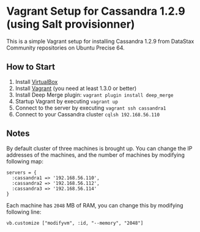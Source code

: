 Vagrant Setup for Cassandra 1.2.9 (using Salt provisionner)
======================

This is a simple Vagrant setup for installing Cassandra 1.2.9 from DataStax Community repositories on Ubuntu Precise 64.

## How to Start

1. Install [VirtualBox](https://www.virtualbox.org/)
1. Install [Vagrant](http://downloads.vagrantup.com/) (you need at least 1.3.0 or better)
1. Install Deep Merge plugin: `vagrant plugin install deep_merge`
1. Startup Vagrant by executing `vagrant up`
1. Connect to the server by executing `vagrant ssh cassandra1`
1. Connect to your Cassandra cluster `cqlsh 192.168.56.110`

## Notes

By default cluster of three machines is brought up. You can change the IP addresses of the machines, and the number of machines by modifying following map:

    servers = {
      :cassandra1 => '192.168.56.110',
      :cassandra2 => '192.168.56.112',
      :cassandra3 => '192.168.56.114'
    }

Each machine has `2048` MB of RAM, you can change this by modifying following line:

    vb.customize ["modifyvm", :id, "--memory", "2048"]
